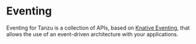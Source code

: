 # Eventing

Eventing for Tanzu is a collection of APIs, based on [Knative Eventing](https://knative.dev/docs/eventing/), that allows the use of an event-driven architecture with your applications.
